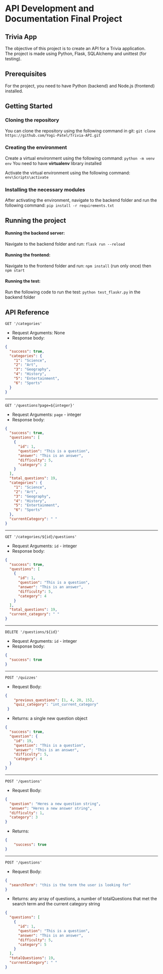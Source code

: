 # API Development and Documentation Final Project

## Trivia App
The objective of this project is to create an API for a Trivia application.  
The project is made using Python, Flask, SQLAlchemy and unittest (for testing).

## Prerequisites
For the project, you need to have Python (backend) and Node.js (frontend) installed.

## Getting Started
### Cloning the repository
You can clone the repository using the following command in git:
`git clone https://github.com/Yogi-Patel/Trivia-API.git`

### Creating the environment
Create a virtual environment using the following command: 
`python -m venv env`
You need to have **virtualenv** library installed

Activate the virtual environment using the following command:
`env\Scripts\activate`

### Installing the necessary modules
After activating the environment, navigate to the backend folder and run the following command:
`pip install -r requirements.txt`

## Running the project 
#### Running the backend server:
Navigate to the backend folder and run:
`flask run --reload`

#### Running the frontend:
Navigate to the frontend folder and run:
`npm install` (run only once)
then 
`npm start`

#### Running the test:
Run the following code to run the test: 
`python test_flaskr.py`
in the backend folder

## API Reference
`GET '/categories'`

- Request Arguments: None
- Response body:
```json
{
  "success": true,
  "categories": {
    "1": "Science",
    "2": "Art",
    "3": "Geography",
    "4": "History",
    "5": "Entertainment",
    "6": "Sports"
  }
}
```

---

`GET '/questions?page=${integer}'`

- Request Arguments: `page` - integer
- Response body:

```json
{
  "success": true,
  "questions": [
    {
      "id": 1,
      "question": "This is a question",
      "answer": "This is an answer",
      "difficulty": 5,
      "category": 2
    }
  ],
  "total_questions": 19,
  "categories": {
    "1": "Science",
    "2": "Art",
    "3": "Geography",
    "4": "History",
    "5": "Entertainment",
    "6": "Sports"
  },
  "currentCategory": " "
}
```

---

`GET '/categories/${id}/questions'`

- Request Arguments: `id` - integer
- Response body:

```json
{
  "success": true,
  "questions": [
    {
      "id": 1,
      "question": "This is a question",
      "answer": "This is an answer",
      "difficulty": 5,
      "category": 4
    }
  ],
  "total_questions": 19,
  "current_category": " "
}
```

---

`DELETE '/questions/${id}'`

- Request Arguments: `id` - integer
- Response body: 
```json
{
  "success": true
}
```

---

`POST '/quizzes'`

- Request Body:

```json
{
    "previous_questions": [1, 4, 20, 15],
    "quiz_category": "int_current_category"
 }
```

- Returns: a single new question object

```json
{
  "success": true,
  "question": {
    "id": 19,
    "question": "This is a question",
    "answer": "This is an answer",
    "difficulty": 5,
    "category": 4
  }
}
```

---

`POST '/questions'`
- Request Body:

```json
{
  "question": "Heres a new question string",
  "answer": "Heres a new answer string",
  "difficulty": 1,
  "category": 3
}
```

- Returns: 
```json
{
    "success": true
}
```
---

`POST '/questions'`

- Request Body:

```json
{
  "searchTerm": "this is the term the user is looking for"
}
```

- Returns: 
any array of questions, a number of totalQuestions that met the search term and the current category string

```json
{
  "questions": [
    {
      "id": 1,
      "question": "This is a question",
      "answer": "This is an answer",
      "difficulty": 5,
      "category": 5
    }
  ],
  "totalQuestions": 19,
  "currentCategory": " "
}
```

